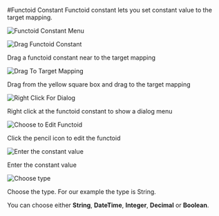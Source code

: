 ﻿#Functoid Constant
Functoid constant lets you set constant value to the target mapping.

![Functoid Constant Menu](http://i.imgur.com/k928vaE.png)

![Drag Functoid Constant](http://i.imgur.com/gi8eGlU.png)

Drag a functoid constant near to the target mapping

![Drag To Target Mapping](http://i.imgur.com/GdenVEu.png)

Drag from the yellow square box and drag to the target mapping

![Right Click For Dialog](http://i.imgur.com/n4Dbo21.png)

Right click at the functoid constant to show a dialog menu

![Choose to Edit Functoid](http://i.imgur.com/ruMdh1u.png)

Click the pencil icon to edit the functoid

![Enter the constant value](http://i.imgur.com/uZmJxhx.png)

Enter the constant value

![Choose type](http://i.imgur.com/1p5RUkA.png)

Choose the type. For our example the type is String.

You can choose either **String**, **DateTime**, **Integer**, **Decimal** or **Boolean**.